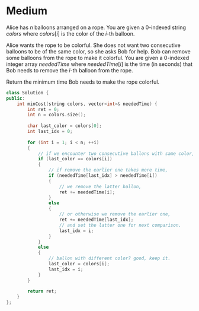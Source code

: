 # Medium

Alice has $n$ balloons arranged on a rope. You are given a 0-indexed string $colors$ where $colors[i]$ is the color of the $i$-th balloon.

Alice wants the rope to be colorful. She does not want two consecutive balloons to be of the same color, so she asks Bob for help. Bob can remove some balloons from the rope to make it colorful. You are given a 0-indexed integer array $neededTime$ where $neededTime[i]$ is the time (in seconds) that Bob needs to remove the $i$-th balloon from the rope.

Return the minimum time Bob needs to make the rope colorful.

```cpp
class Solution {
public:
    int minCost(string colors, vector<int>& neededTime) {
        int ret = 0;
        int n = colors.size();
        
        char last_color = colors[0];
        int last_idx = 0;
        
        for (int i = 1; i < n; ++i)
        {
            // if we encounter two consecutive ballons with same color, 
            if (last_color == colors[i])
            {
                // if remove the earlier one takes more time, 
                if (neededTime[last_idx] > neededTime[i])
                {
                    // we remove the latter ballon, 
                    ret += neededTime[i];
                }
                else
                {
                    // or otherwise we remove the earlier one, 
                    ret += neededTime[last_idx];
                    // and set the latter one for next comparison.
                    last_idx = i;
                }
            }
            else
            {
                // ballon with different color? good, keep it.
                last_color = colors[i];
                last_idx = i;
            }
        }
        
        return ret;
    }
};
```
